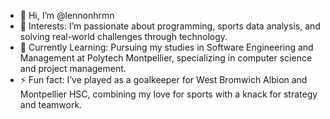 - 👋 Hi, I’m @lennonhrmn
- 👀 Interests: I’m passionate about programming, sports data analysis, and solving real-world challenges through technology.
- 🌱 Currently Learning: Pursuing my studies in Software Engineering and Management at Polytech Montpellier, specializing in computer science and project management.
- ⚡ Fun fact: I’ve played as a goalkeeper for West Bromwich Albion and Montpellier HSC, combining my love for sports with a knack for strategy and teamwork.

<!---
lennonhrmn/lennonhrmn is a ✨ special ✨ repository because its `README.md` (this file) appears on your GitHub profile.
You can click the Preview link to take a look at your changes.
--->
